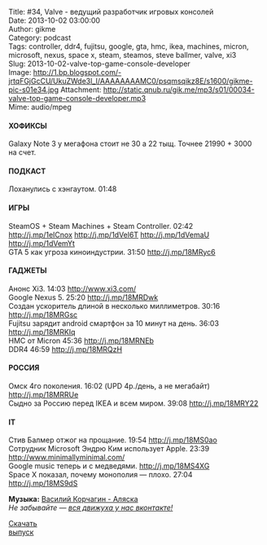 Title: #34, Valve - ведущий разработчик игровых консолей  
Date: 2013-10-02 03:00:00  
Author: gikme  
Category: podcast  
Tags: controller, ddr4, fujitsu, google, gta, hmc, ikea, machines, micron, microsoft, nexus, space x, steam, steamos, steve ballmer, valve, xi3  
Slug: 2013-10-02-valve-top-game-console-developer  
Image: http://1.bp.blogspot.com/-jrtqFGjGcCU/UkuZWde3l_I/AAAAAAAAMC0/psqmsqikz8E/s1600/gikme-pic-s01e34.jpg
Attachment: http://static.qnub.ru/gik.me/mp3/s01/00034-valve-top-game-console-developer.mp3  
Mime: audio/mpeg

#### ХОФИКСЫ

Galaxy Note 3 у мегафона стоит не 30 а 22 тыщ. Точнее 21990 + 3000  
на счет.

#### ПОДКАСТ

Лоханулись с хэнгаутом. 01:48

#### ИГРЫ

SteamOS + Steam Machines + Steam Controller. 02:42  
<http://j.mp/1eICnox> <http://j.mp/1dVel6T> <http://j.mp/1dVemaU>  
<http://j.mp/1dVemYt>  
GTA 5 как угроза киноиндустрии. 31:50 <http://j.mp/18MRyc6>

#### ГАДЖЕТЫ

Анонс Xi3. 14:03 <http://www.xi3.com/>  
Google Nexus 5. 25:20 <http://j.mp/18MRDwk>  
Создан ускоритель длиной в несколько миллиметров. 30:16  
<http://j.mp/18MRGsc>  
Fujitsu зарядит android смартфон за 10 минут на день. 36:03  
<http://j.mp/18MRKIq>  
HMC от Micron 45:36 <http://j.mp/18MRNEb>  
DDR4 46:59 <http://j.mp/18MRQzH>

#### РОССИЯ

Омск 4го поколения. 16:02 (UPD 4р./день, а не мегабайт)  
<http://j.mp/18MRRUe>  
Сыдно за Россию перед IKEA и всем миром. 39:08 <http://j.mp/18MRY22>

#### IT

Стив Балмер отжог на прощание. 19:54 <http://j.mp/18MS0ao>  
Сотрудник Microsoft Эндрю Ким использует Apple. 23:39  
<http://www.minimallyminimal.com/>  
Google music теперь и с медведями. <http://j.mp/18MS4XG>  
Space X показал, почему монополия — плохо. 27:04  
<http://j.mp/18MS9dS>

**Музыка:** [Василий Корчагин - Аляска](http://vk.com/bacc3)  
*Не забывайте — [вся движуха у нас вконтакте!](http://vk.com/gikme)*

[Скачать  
выпуск](http://static.qnub.ru/gik.me/mp3/s01/00034-valve-top-game-console-developer.mp3)

